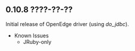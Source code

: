 ## 0.10.8 ????-??-??

Initial release of OpenEdge driver (using *do_jdbc*).

* Known Issues
  * JRuby-only
